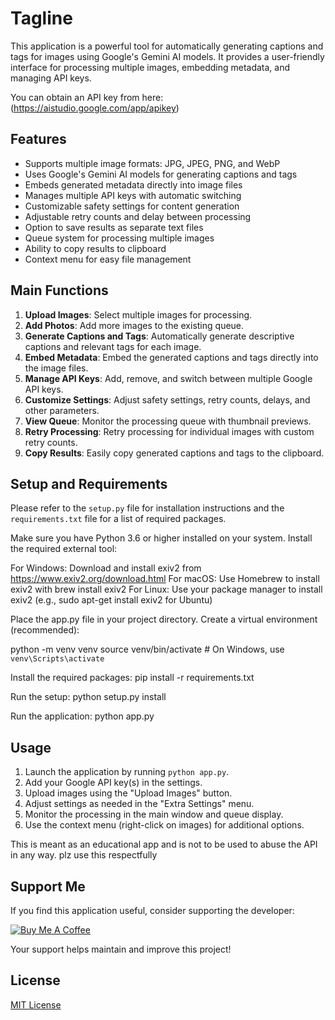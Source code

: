 # Tagline

This application is a powerful tool for automatically generating captions and tags for images using Google's Gemini AI models. It provides a user-friendly interface for processing multiple images, embedding metadata, and managing API keys.

You can obtain an API key from here: (https://aistudio.google.com/app/apikey)


## Features

- Supports multiple image formats: JPG, JPEG, PNG, and WebP
- Uses Google's Gemini AI models for generating captions and tags
- Embeds generated metadata directly into image files
- Manages multiple API keys with automatic switching
- Customizable safety settings for content generation
- Adjustable retry counts and delay between processing
- Option to save results as separate text files
- Queue system for processing multiple images
- Ability to copy results to clipboard
- Context menu for easy file management

## Main Functions

1. **Upload Images**: Select multiple images for processing.
2. **Add Photos**: Add more images to the existing queue.
3. **Generate Captions and Tags**: Automatically generate descriptive captions and relevant tags for each image.
4. **Embed Metadata**: Embed the generated captions and tags directly into the image files.
5. **Manage API Keys**: Add, remove, and switch between multiple Google API keys.
6. **Customize Settings**: Adjust safety settings, retry counts, delays, and other parameters.
7. **View Queue**: Monitor the processing queue with thumbnail previews.
8. **Retry Processing**: Retry processing for individual images with custom retry counts.
9. **Copy Results**: Easily copy generated captions and tags to the clipboard.

## Setup and Requirements

Please refer to the `setup.py` file for installation instructions and the `requirements.txt` file for a list of required packages.

Make sure you have Python 3.6 or higher installed on your system.
Install the required external tool:

For Windows: Download and install exiv2 from https://www.exiv2.org/download.html
For macOS: Use Homebrew to install exiv2 with brew install exiv2
For Linux: Use your package manager to install exiv2 (e.g., sudo apt-get install exiv2 for Ubuntu)

Place the app.py file in your project directory.
Create a virtual environment (recommended):

python -m venv venv
source venv/bin/activate  # On Windows, use `venv\Scripts\activate`

Install the required packages:
pip install -r requirements.txt

Run the setup:
python setup.py install

Run the application:
python app.py



## Usage

1. Launch the application by running `python app.py`.
2. Add your Google API key(s) in the settings.
3. Upload images using the "Upload Images" button.
4. Adjust settings as needed in the "Extra Settings" menu.
5. Monitor the processing in the main window and queue display.
6. Use the context menu (right-click on images) for additional options.

This is meant as an educational app and is not to be used to abuse the API in any way. plz use this respectfully 

## Support Me

If you find this application useful, consider supporting the developer:

[![Buy Me A Coffee](https://www.buymeacoffee.com/assets/img/custom_images/orange_img.png)](https://buymeacoffee.com/milky99)

Your support helps maintain and improve this project!

## License

[MIT License](LICENSE)
